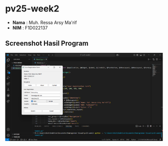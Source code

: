 # pv25-week2

- **Nama**  : Muh. Ressa Arsy Ma'rif
- **NIM**   : F1D022137

## Screenshot Hasil Program

![Screenshot Program](screenshot.png)
